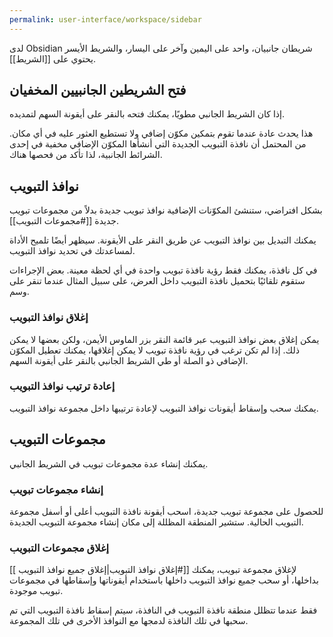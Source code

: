 ```yaml
---
permalink: user-interface/workspace/sidebar
---
```


لدى Obsidian شريطان جانبيان، واحد على اليمين وآخر على اليسار، والشريط الأيسر يحتوي على [[الشريط]].

## فتح الشريطين الجانبيين المخفيان

إذا كان الشريط الجانبي مطويًا، يمكنك فتحه بالنقر على أيقونة السهم لتمديده.

هذا يحدث عادة عندما تقوم بتمكين مكوّن إضافي ولا تستطيع العثور عليه في أي مكان. من المحتمل أن نافذة التبويب الجديدة التي أنشأها المكوّن الإضافي مخفية في إحدى الشرائط الجانبية، لذا تأكد من فحصها هناك.

## نوافذ التبويب

بشكل افتراضي، ستنشئ المكوّنات الإضافية نوافذ تبويب جديدة بدلاً من مجموعات تبويب جديدة [[#مجموعات التبويب]].

يمكنك التبديل بين نوافذ التبويب عن طريق النقر على الأيقونة. سيظهر أيضًا تلميح الأداة لمساعدتك في تحديد نوافذ التبويب.

في كل نافذة، يمكنك فقط رؤية نافذة تبويب واحدة في أي لحظة معينة. بعض الإجراءات ستقوم تلقائيًا بتحميل نافذة التبويب داخل العرض، على سبيل المثال عندما تنقر على وسم.

### إغلاق نوافذ التبويب

يمكن إغلاق بعض نوافذ التبويب عبر قائمة النقر بزر الماوس الأيمن، ولكن بعضها لا يمكن ذلك. إذا لم تكن ترغب في رؤية نافذة تبويب لا يمكن إغلاقها، يمكنك تعطيل المكوّن الإضافي ذو الصلة أو طي الشريط الجانبي بالنقر على أيقونة السهم.

### إعادة ترتيب نوافذ التبويب

يمكنك سحب وإسقاط أيقونات نوافذ التبويب لإعادة ترتيبها داخل مجموعة نوافذ التبويب.

## مجموعات التبويب

يمكنك إنشاء عدة مجموعات تبويب في الشريط الجانبي.

### إنشاء مجموعات تبويب

للحصول على مجموعة تبويب جديدة، اسحب أيقونة نافذة التبويب أعلى أو أسفل مجموعة التبويب الحالية. ستشير المنطقة المظللة إلى مكان إنشاء مجموعة التبويب الجديدة.

### إغلاق مجموعات التبويب

لإغلاق مجموعة تبويب، يمكنك [[#إغلاق نوافذ التبويب|إغلاق جميع نوافذ التبويب ]] بداخلها، أو سحب جميع نوافذ التبويب داخلها باستخدام أيقوناتها وإسقاطها في مجموعات تبويب موجودة.

فقط عندما تتظلل منطقة نافذة التبويب في النافذة، سيتم إسقاط نافذة التبويب التي تم سحبها في تلك النافذة لدمجها مع النوافذ الأخرى في تلك المجموعة.
